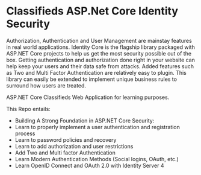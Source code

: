 # Classifieds ASP.Net Core Identity Security

Authorization, Authentication and User Management are mainstay features in real world applications. Identity Core is the flagship library packaged with ASP.NET Core projects to help us get the most security possible out of the box. Getting authentication and authorization done right in your website can help keep your users and their data safe from attacks. Added features such as Two and Multi Factor Authentication are relatively easy to plugin. This library can easily be extended to implement unique business rules to surround how users are treated.

ASP.NET Core  Classifieds Web Application for learning purposes. 

This Repo entails: 

- Building A Strong Foundation in ASP.NET Core Security:
- Learn to properly implement a user authentication and registration process
- Learn to password policies and recovery
- Learn to add authorization and user restrictions 
- Add Two and Multi factor Authentication
- Learn Modern Authentication Methods (Social logins, OAuth, etc.)
- Learn OpenID Connect and OAuth 2.0 with Identity Server 4


